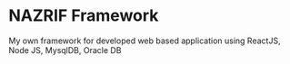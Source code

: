 # NAZRIF Framework
 My own framework for developed web based application using ReactJS, Node JS, MysqlDB, Oracle DB 
